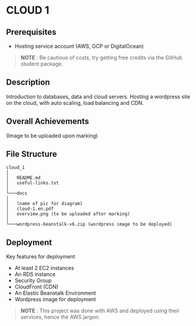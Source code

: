 # CLOUD 1

## Prerequisites
* Hosting service account (AWS, GCP or DigitalOcean)
>**NOTE** : Be cautious of costs, try getting free credits via the GitHub student package.

## Description
Introduction to databases, data and cloud servers. 
Hosting a wordpress site on the cloud, with auto scaling, load balancing and CDN.

## Overall Achievements
<!-- ![Screenshot](docs/overview.png) -->
(Image to be uploaded upon marking)

## File Structure
```
cloud_1
│
│   README.md
│   useful-links.txt
│   
└───docs
│
│   (name of pic for diagram)
│   cloud-1.en.pdf
│   overview.png (to be uploaded after marking)
│
└───wordpress-beanstalk-v6.zip (wordpress image to be deployed)
```
## Deployment
Key features for deployment
* At least 2 EC2 instances
* An RDS instance
* Security Group
* CloudFront (CDN)
* An Elastic Beanstalk Environment
* Wordpress image for deployment


> **NOTE** : This project was done with AWS and deployed using their services, hence the AWS jargon.
